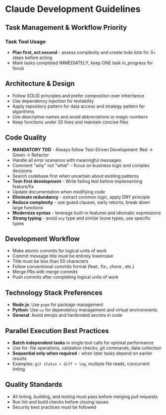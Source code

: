 # Claude Development Guidelines

## Task Management & Workflow Priority

### Task Tool Usage
- **Plan first, act second** - assess complexity and create todo lists for 3+ steps before acting
- Mark tasks completed IMMEDIATELY, keep ONE task in_progress for focus

## Architecture & Design
- Follow SOLID principles and prefer composition over inheritance
- Use dependency injection for testability
- Apply repository pattern for data access and strategy pattern for algorithms
- Use descriptive names and avoid abbreviations or magic numbers
- Keep functions under 20 lines and maintain concise files

## Code Quality
- **MANDATORY TDD** - Always follow Test-Driven Development: Red → Green → Refactor
- Handle all error scenarios with meaningful messages
- Comment "why" not "what" - focus on business logic and complex decisions
- Search codebase first when uncertain about existing patterns
- **Test-first development** - Write failing test before implementing feature/fix
- Update documentation when modifying code
- **Eliminate redundancy** - extract common logic, apply DRY principle
- **Reduce complexity** - use guard clauses, early returns, break down large functions
- **Modernize syntax** - leverage built-in features and idiomatic expressions
- **Strong typing** - avoid `any` type and similar loose types, use specific types

## Development Workflow
- Make atomic commits for logical units of work
- Commit message title must be entirely lowercase
- Title must be less than 50 characters
- Follow conventional commits format (feat:, fix:, chore:, etc.)
- Merge PRs with merge commits
- Push commits after completing logical units of work

## Technology Stack Preferences
- **Node.js**: Use `pnpm` for package management
- **Python**: Use `uv` for dependency management and virtual environments
- **General**: Avoid emojis and hardcoded secrets in code

## Parallel Execution Best Practices
- **Batch independent tasks** in single tool calls for optimal performance
- Use for: file operations, validation checks, git commands, data collection
- **Sequential only when required** - when later tasks depend on earlier results
- Examples: `git status + diff + log`, multiple file reads, concurrent linting

## Quality Standards
- All linting, building, and testing must pass before merging pull requests
- Run lint and build checks before closing issues
- Security best practices must be followed
